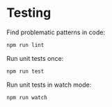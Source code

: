 # Testing

Find problematic patterns in code:

```bash
npm run lint
```

Run unit tests once:

```bash
npm run test
```

Run unit tests in watch mode:

```shell
npm run watch
```
